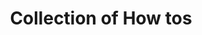 ---
layout: default
title: Collection of How tos
has_children: true
permalink: /how-tos
has_toc: true
---